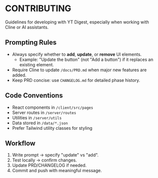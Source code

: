 # CONTRIBUTING

Guidelines for developing with YT Digest, especially when working with Cline or AI assistants.

## Prompting Rules
- Always specify whether to **add**, **update**, or **remove** UI elements.  
  - Example: "Update the button" (not "Add a button") if it replaces an existing element.  
- Require Cline to update `/docs/PRD.md` when major new features are added.  
- Keep PRD concise: use `CHANGELOG.md` for detailed phase history.

## Code Conventions
- React components in `/client/src/pages`
- Server routes in `/server/routes`
- Utilities in `/server/utils`
- Data stored in `/data/*.json`
- Prefer Tailwind utility classes for styling

## Workflow
1. Write prompt → specify "update" vs "add".  
2. Test locally → confirm changes.  
3. Update PRD/CHANGELOG if needed.  
4. Commit and push with meaningful message.

